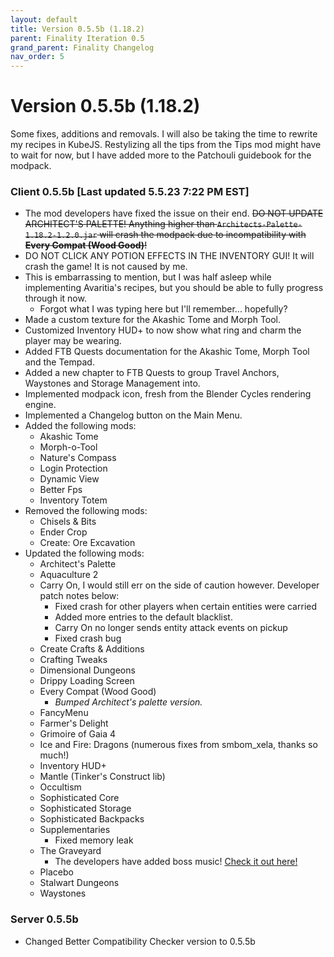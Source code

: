 ```yaml
---
layout: default
title: Version 0.5.5b (1.18.2)
parent: Finality Iteration 0.5
grand_parent: Finality Changelog
nav_order: 5
---
```

# Version 0.5.5b (1.18.2)
Some fixes, additions and removals. I will also be taking the time to rewrite my recipes in KubeJS. Restylizing all the tips from the Tips mod might have to wait for now, but I have added more to the Patchouli guidebook for the modpack.


### Client 0.5.5b [Last updated 5.5.23 7:22 PM EST]
* The mod developers have fixed the issue on their end. ~~DO NOT UPDATE ARCHITECT'S PALETTE! Anything higher than `Architects-Palette-1.18.2-1.2.0.jar` will crash the modpack due to incompatibility with **Every Compat (Wood Good)**!~~
* DO NOT CLICK ANY POTION EFFECTS IN THE INVENTORY GUI! It will crash the game! It is not caused by me.
* This is embarrassing to mention, but I was half asleep while implementing Avaritia's recipes, but you should be able to fully progress through it now.
  * Forgot what I was typing here but I'll remember... hopefully?
* Made a custom texture for the Akashic Tome and Morph Tool.
* Customized Inventory HUD+ to now show what ring and charm the player may be wearing.
* Added FTB Quests documentation for the Akashic Tome, Morph Tool and the Tempad.
* Added a new chapter to FTB Quests to group Travel Anchors, Waystones and Storage Management into.
* Implemented modpack icon, fresh from the Blender Cycles rendering engine.
* Implemented a Changelog button on the Main Menu.
* Added the following mods:
  * Akashic Tome
  * Morph-o-Tool
  * Nature's Compass
  * Login Protection
  * Dynamic View
  * Better Fps
  * Inventory Totem
* Removed the following mods:
  * Chisels & Bits
  * Ender Crop
  * Create: Ore Excavation
* Updated the following mods:
  * Architect's Palette
  * Aquaculture 2
  * Carry On, I would still err on the side of caution however. Developer patch notes below:
    * Fixed crash for other players when certain entities were carried
    * Added more entries to the default blacklist.
    * Carry On no longer sends entity attack events on pickup
    * Fixed crash bug
  * Create Crafts & Additions
  * Crafting Tweaks
  * Dimensional Dungeons
  * Drippy Loading Screen
  * Every Compat (Wood Good)
    * _Bumped Architect's palette version._
  * FancyMenu
  * Farmer's Delight
  * Grimoire of Gaia 4
  * Ice and Fire: Dragons (numerous fixes from smbom_xela, thanks so much!)
  * Inventory HUD+
  * Mantle (Tinker's Construct lib)
  * Occultism
  * Sophisticated Core
  * Sophisticated Storage
  * Sophisticated Backpacks
  * Supplementaries
    * Fixed memory leak
  * The Graveyard
    * The developers have added boss music! [Check it out here!](https://youtu.be/QizeNcMKeZI)
  * Placebo
  * Stalwart Dungeons
  * Waystones


### Server 0.5.5b
* Changed Better Compatibility Checker version to 0.5.5b